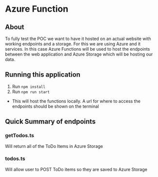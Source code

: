 # Azure Function

## About
To fully test the POC we want to have it hosted on an actual website with working endpoints and a storage. For this we are using Azure and it services. In this case Azure Functions will be used to host the endpoints between the web application and Azure Storage which will be hosting our data.

## Running this application
1. Run `npm install`
2. Run `npm run start`
  * This will host the functions locally. A url for where to access the endpoints should be shown on the terminal


## Quick Summary of endpoints
### getTodos.ts
Will return all of the ToDo Items in Azure Storage

### todos.ts
Will allow user to POST ToDo items so they are saved to Azure Storage